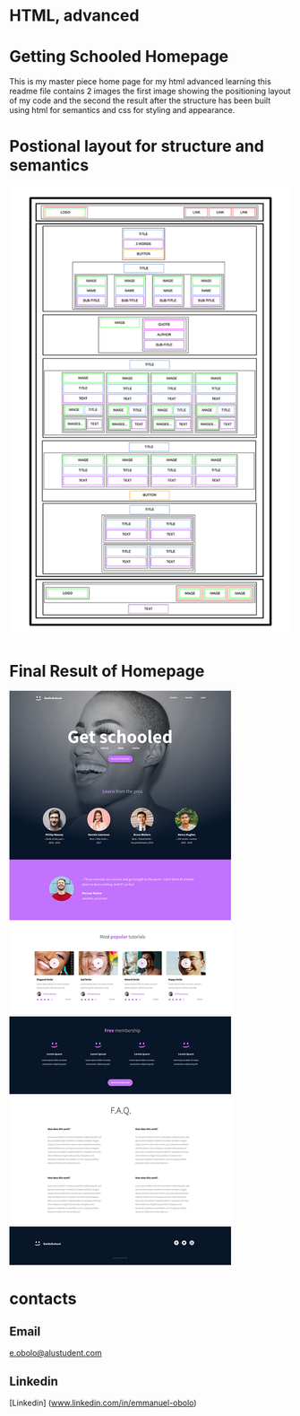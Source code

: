 # **HTML, advanced**

# **Getting Schooled Homepage**

This is my master piece home page for my html advanced learning this readme file contains 2 images
the first image showing the positioning layout of my code and the second the result after the structure has been built using html for semantics and css for styling and appearance.

# **Postional layout for structure and semantics**

![Layout](Layout.jpg)

# **Final Result of Homepage**

![Homepage](Homepage.jpg)

# **contacts**

## **Email**
e.obolo@alustudent.com

## **Linkedin**
[Linkedin] (www.linkedin.com/in/emmanuel-obolo)
